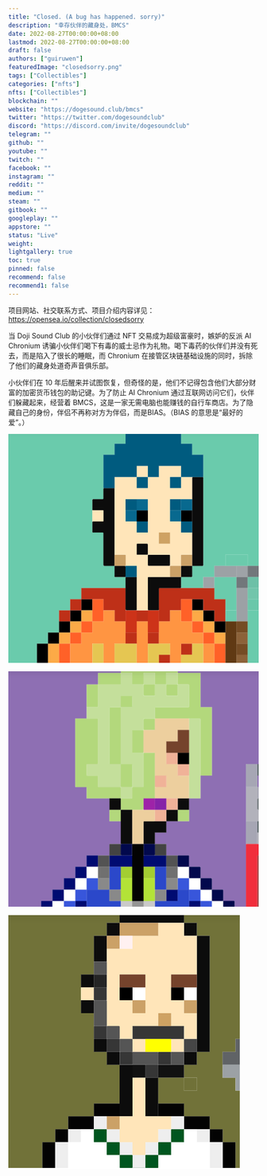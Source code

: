 ```yaml
---
title: "Closed. (A bug has happened. sorry)"
description: "幸存伙伴的藏身处，BMCS"
date: 2022-08-27T00:00:00+08:00
lastmod: 2022-08-27T00:00:00+08:00
draft: false
authors: ["guiruwen"]
featuredImage: "closedsorry.png"
tags: ["Collectibles"]
categories: ["nfts"]
nfts: ["Collectibles"]
blockchain: ""
website: "https://dogesound.club/bmcs"
twitter: "https://twitter.com/dogesoundclub"
discord: "https://discord.com/invite/dogesoundclub"
telegram: ""
github: ""
youtube: ""
twitch: ""
facebook: ""
instagram: ""
reddit: ""
medium: ""
steam: ""
gitbook: ""
googleplay: ""
appstore: ""
status: "Live"
weight: 
lightgallery: true
toc: true
pinned: false
recommend: false
recommend1: false
---
```

项目网站、社交联系方式、项目介绍内容详见：https://opensea.io/collection/closedsorry

当 Doji Sound Club 的小伙伴们通过 NFT 交易成为超级富豪时，嫉妒的反派 AI Chronium 诱骗小伙伴们喝下有毒的威士忌作为礼物。喝下毒药的伙伴们并没有死去，而是陷入了很长的睡眠，而 Chronium 在接管区块链基础设施的同时，拆除了他们的藏身处道奇声音俱乐部。

小伙伴们在 10 年后醒来并试图恢复，但奇怪的是，他们不记得包含他们大部分财富的加密货币钱包的助记键。为了防止 AI Chronium 通过互联网访问它们，伙伴们躲藏起来，经营着 BMCS，这是一家无需电脑也能赚钱的自行车商店。为了隐藏自己的身份，伴侣不再称对方为伴侣，而是BIAS。（BIAS 的意思是“最好的爱”。）

![nft](01.png)

![nft](02.png)

![nft](03.png)